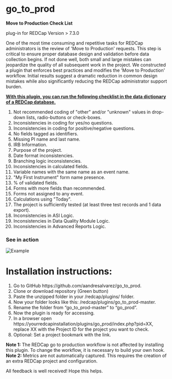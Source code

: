 # go_to_prod


<strong>Move to Production Check List</strong>

plug-in for REDCap Version > 7.3.0

One of the most time consuming and repetitive tasks for REDCap administrators is the review of 'Move to Production' requests. This step is critical to ensure proper database design and validation
before data collection begins. If not done well, both small and large mistakes can jeopardize the quality of all subsequent work in the project. We constructed a plugin that enforces best practices and modifies
the 'Move to Production' workflow. Initial results suggest a dramatic reduction in common design mistakes while also significantly reducing the REDCap administrator support burden.

<strong><u>With this plugin, you can run the following checklist in the data dictionary of a REDCap database.</u></strong>
<ol>
    <li>Not recommended coding of "other" and/or "unknown" values in drop-down lists, radio-buttons or check-boxes.</li>
    <li>Inconsistencies in coding for yes/no questions.</li>
    <li>Inconsistencies in coding for positive/negative questions. </li>
    <li>No fields tagged as identifiers.</li>
    <li>Missing PI name and last name.</li>  
    <li>IRB Information.</li> 
    <li>Purpose of the project.</li> 
    <li>Date format inconsistencies.</li> 
    <li>Branching logic inconsistencies.</li> 
    <li>Inconsistencies in calculated fields.</li> 
    <li>Variable names with the same name as an event name.</li> 
    <li>"My First Instrument" form name presence.</li> 
    <li>% of validated fields.</li> 
    <li>Forms with more fields than recommended.</li> 
    <li>Forms not assigned to any event.</li> 
    <li>Calculations using "Today".</li> 
    <li>The project is sufficiently tested (at least three test records and 1 data export).</li> 
    <li>Inconsistencies in ASI Logic.</li> 
    <li>Inconsistencies in Data Quality Module Logic.</li> 
    <li>Inconsistencies in Advanced Reports Logic.</li> 
</ol>

### See in action
![Example](/gotoprod.gif?raw=true "Check list Example")


# Installation instructions:
<ol>
    <li> Go to GitHub https://github.com/aandresalvarez/go_to_prod. </li>
    <li> Clone or download repository (Green button) </li>
    <li> Paste the unzipped folder in your /redcap/plugins/ folder.  </li>
    <li> Now your folder looks like this: /redcap/plugins/go_to_prod-master.</li>
    <li> Rename the folder from “go_to_prod-master” to “go_prod”.</li>
    <li> Now the plugin is ready for accessing.</li>
    <li> In a browser open https://yourredcapinstallation/plugins/go_prod/index.php?pid=XX, replace XX with the Project ID             for the project   you want to check.</li>
    <li> Optional: Set a project bookmark with the link.</li>
</ol>

<strong>Note 1:</strong> The REDCap go to production workflow is not affected by installing this plugin. To change the workflow, it is necessary to build your own hook. 
<strong>Note 2:</strong>  Metrics are not automatically captured. This requires the creation of an extra REDCap project and configuration.

All feedback is well received! Hope this helps.
